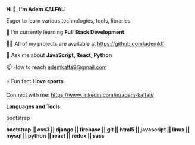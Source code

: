 
   **Hi 👋, I'm Adem KALFALI**
   
   Eager to learn various technologies, tools, libraries

  🌱 I’m currently learning **Full Stack Development**

  👨‍💻 All of my projects are available at https://github.com/ademklf

  💬 Ask me about **JavaScript, React, Python**

  📫 How to reach ademkalfa9@gmail.com

  ⚡ Fun fact **I love sports**


  Connect with me:
  https://www.linkedin.com/in/adem-kalfali/

  **Languages and Tools:**
  
bootstrap 
  
  **bootstrap || css3 || django || firebase || git || html5 || javascript || linux || mysql || python || react || redux || sass** 

